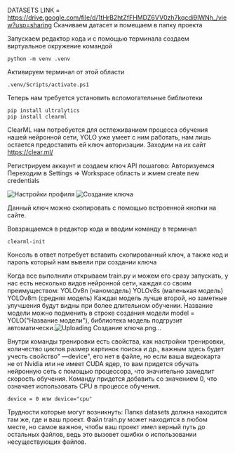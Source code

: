 DATASETS LINK = https://drive.google.com/file/d/1tHrB2htZfFHMDZ6VV0zh7kqcdi9lWNh_/view?usp=sharing
Скачиваем датасет и помещаем в папку проекта

Запускаем редактор кода и с помощью терминала создаем виртуальное окружение командой

	python -m venv .venv

Активируем терминал от этой области

	.venv/Scripts/activate.ps1

Теперь нам требуется установить вспомогательные библиотеки 

	pip install ultralytics
	pip install clearml
 
ClearML нам потребуется для остлеживанием процесса обучения нашей нейронной сети, YOLO уже умеет с ним работать, нам лишь остается предоставить ей ключ авторизации.
Заходим на их сайт https://clear.ml/

Регистрируем аккаунт и создаем ключ API пошагово:
Авторизуемся
Переходим в Settings => Workspace область и жмем create new credentials

![Настройки профиля](https://github.com/Nosikmov/YOLO-v8-road-defects/assets/168178686/fbee78b5-d204-4c1d-9d35-5fa92fe20e99)
![Создание ключа](https://github.com/Nosikmov/YOLO-v8-road-defects/assets/168178686/dcd0fa05-fb4e-4497-821e-58e366fd3499)

Данный ключ можно скопировать с помощью встроенной кнопки на сайте.

Вовзращаемся в редактор кода и вводим команду в терминал 

	clearml-init

Консоль в ответ потребует вставить скопированный ключ, а также код и пароль который нам вывели при создании ключа

Когда все выполнили открываем train.py и можем его сразу запускать, у нас есть несколько видов нейронной сети, каждая со своим преимуществом:
YOLOv8n (наномодель)
YOLOv8s (маленькая модель)
YOLOv8m (средняя модель)
Каждая модель лучше второй, но заметные улучшения будут видны при более длительном обучении.
Название модели можно подменить в строке создания модели model = YOLO("Название модели"), библиотека модель подгрузит автоматически.![Uploading Создание ключа.png…]()

Внутри команды тренировки есть свойства, как настройки тренировки, количество циклов размер картинок поиска и др., важным здесь будет учесть свойство" —device", его нет в файле, но если ваша видеокарта не от Nvidia или не имеет CUDA ядер, то вам придется обучать нейронную сеть с помощью процессора, что значительно замедлит скорость обучения.
Команду придется добавить со значением 0, что означает использовать CPU в процессе обучения.

	device = 0 или device="cpu"

Трудности которые могут возникнуть:
Папка datasets должна находится там же, где и ваш проект. 
Файл train.py может находится в любом месте, но самое важное, чтобы ваш проект имел верный путь до остальных файлов, ведь это вызовет ошибки о использовании несуществующих файлов.

